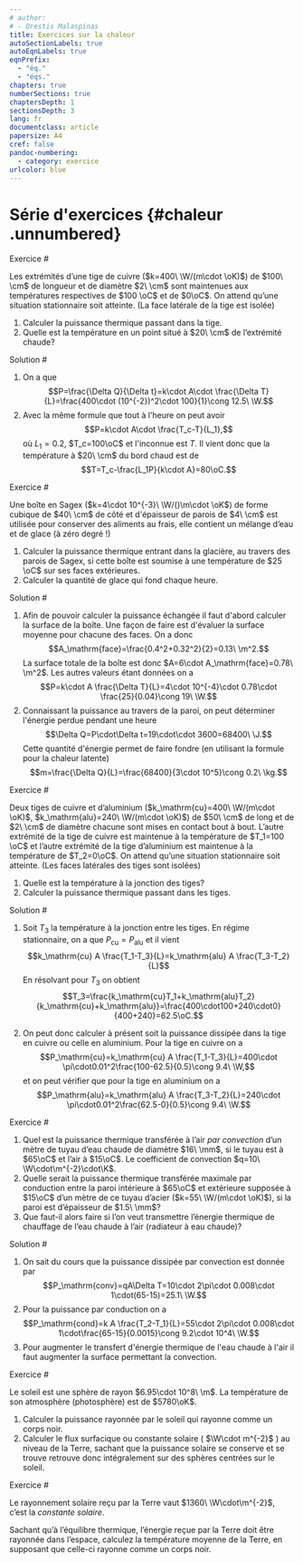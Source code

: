 ```yaml
---
# author:
# - Orestis Malaspinas
title: Exercices sur la chaleur
autoSectionLabels: true
autoEqnLabels: true
eqnPrefix: 
  - "éq."
  - "éqs."
chapters: true
numberSections: true
chaptersDepth: 1
sectionsDepth: 3
lang: fr
documentclass: article
papersize: A4
cref: false
pandoc-numbering:
  - category: exercice
urlcolor: blue
---
```


Série d'exercices {#chaleur .unnumbered}
=================

Exercice #

Les extrémités d’une tige de cuivre ($k=400\ \W/(m\cdot \oK)$) de $100\ \cm$ de longueur et de diamètre $2\ \cm$ sont
maintenues aux températures respectives de $100 \oC$ et de $0\oC$. On attend qu’une situation
stationnaire soit atteinte. (La face latérale de la tige est isolée)

1. Calculer la puissance thermique passant dans la tige.
2. Quelle est la température en un point situé à $20\ \cm$ de l’extrémité chaude?

Solution #

1. On a que 
$$P=\frac{\Delta Q}{\Delta t}=k\cdot A\cdot \frac{\Delta T}{L}=\frac{400\cdot (10^{-2})^2\cdot 100}{1}\cong 12.5\ \W.$$
2. Avec la même formule que tout à l'heure on peut avoir
$$P=k\cdot A\cdot \frac{T_c-T}{L_1},$$
où $L_1=0.2$, $T_c=100\oC$ et l'inconnue est $T$. Il vient donc que la température à $20\ \cm$ 
du bord chaud est de 
$$T=T_c-\frac{L_1P}{k\cdot A}=80\oC.$$

Exercice #

Une boîte en Sagex ($k=4\cdot 10^{-3}\ \W/()\m\cdot \oK$) de forme cubique de $40\ \cm$ de côté et d'épaisseur de parois de $4\ \cm$ est
utilisée pour conserver des aliments au frais, elle contient un mélange d’eau et de glace
(à zéro degré !)

1. Calculer la puissance thermique entrant dans la glacière, au travers des parois
de Sagex, si cette boîte est soumise à une température de $25 \oC$ sur ses faces
extérieures.
2. Calculer la quantité de glace qui fond chaque heure.

Solution #

1. Afin de pouvoir calculer la puissance échangée il faut d'abord calculer la surface de la boîte. Une façon de faire est d'évaluer la surface moyenne pour chacune des faces. On a donc 
$$A_\mathrm{face}=\frac{0.4^2+0.32^2}{2}=0.13\ \m^2.$$
La surface totale de la boîte est donc $A=6\cdot A_\mathrm{face}=0.78\ \m^2$. 
Les autres valeurs étant données on a
$$P=k\cdot A \frac{\Delta T}{L}=4\cdot 10^{-4}\cdot 0.78\cdot \frac{25}{0.04}\cong 19\ \W.$$
2. Connaissant la puissance au travers de la paroi, on peut déterminer l'énergie perdue pendant une heure
$$\Delta Q=P\cdot\Delta t=19\cdot\cdot 3600=68400\ \J.$$
Cette quantité d'énergie permet de faire fondre (en utilisant la formule pour la chaleur latente)
$$m=\frac{\Delta Q}{L}=\frac{68400}{3\cdot 10^5}\cong 0.2\ \kg.$$

Exercice #

Deux tiges de cuivre et d’aluminium ($k_\mathrm{cu}=400\ \W/(m\cdot \oK)$, $k_\mathrm{alu}=240\ \W/(m\cdot \oK)$) de $50\ \cm$ de long et de $2\ \cm$ de diamètre chacune sont
mises en contact bout à bout.
L’autre extrémité de la tige de cuivre est maintenue à la température de $T_1=100 \oC$ et l’autre
extrémité de la tige d’aluminium est maintenue à la température de $T_2=0\oC$.
On attend qu’une situation stationnaire soit atteinte. (Les faces latérales des tiges sont isolées)

1. Quelle est la température à la jonction des tiges?
2. Calculer la puissance thermique passant dans les tiges.

Solution #

1. Soit $T_3$ la température à la jonction entre les tiges. En régime stationnaire, on a que $P_\mathrm{cu}=P_\mathrm{alu}$ et il vient
$$k_\mathrm{cu} A \frac{T_1-T_3}{L}=k_\mathrm{alu} A \frac{T_3-T_2}{L}$$
En résolvant pour $T_3$ on obtient
$$T_3=\frac{k_\mathrm{cu}T_1+k_\mathrm{alu}T_2}{k_\mathrm{cu}+k_\mathrm{alu}}=\frac{400\cdot100+240\cdot0}{400+240}=62.5\oC.$$

2. On peut donc calculer à présent soit la puissance dissipée dans la tige en cuivre ou celle en aluminium. Pour la tige en cuivre on a
$$P_\mathrm{cu}=k_\mathrm{cu} A \frac{T_1-T_3}{L}=400\cdot \pi\cdot0.01^2\frac{100-62.5}{0.5}\cong 9.4\ \W,$$
et on peut vérifier que pour la tige en aluminium on a
$$P_\mathrm{alu}=k_\mathrm{alu} A \frac{T_3-T_2}{L}=240\cdot \pi\cdot0.01^2\frac{62.5-0}{0.5}\cong 9.4\ \W.$$

Exercice #

1. Quel est la puissance thermique transférée à l’air *par convection* d’un mètre de tuyau d’eau chaude de diamètre $16\ \mm$, si le tuyau est à $65\oC$ et l’air à $15\oC$. Le coefficient de convection $q=10\ \W\cdot\m^{-2}\cdot\K$.
2. Quelle serait la puissance thermique transférée maximale par conduction entre la
paroi intérieure à $65\oC$ et extérieure supposée à $15\oC$ d’un mètre de ce tuyau d’acier ($k=55\ \W/(m\cdot \oK)$), si la paroi est d’épaisseur de $1.5\ \mm$?
3. Que faut-il alors faire si l’on veut transmettre l’énergie thermique de chauffage de l’eau chaude à l’air (radiateur à eau chaude)?

Solution # 

1. On sait du cours que la puissance dissipée par convection est donnée par
$$P_\mathrm{conv}=qA\Delta T=10\cdot 2\pi\cdot 0.008\cdot 1\cdot(65-15)=25.1\ \W.$$
2. Pour la puissance par conduction on a
$$P_\mathrm{cond}=k A \frac{T_2-T_1}{L}=55\cdot 2\pi\cdot 0.008\cdot 1\cdot\frac{65-15}{0.0015}\cong 9.2\cdot 10^4\ \W.$$
3. Pour augmenter le transfert d'énergie thermique de l'eau chaude à l'air il faut augmenter la surface permettant la convection.

Exercice #

Le soleil est une sphère de rayon $6.95\cdot 10^8\ \m$. La température de son atmosphère (photosphère)
est de $5780\oK$.

1. Calculer la puissance rayonnée par le soleil qui rayonne comme un corps noir.
2. Calculer le flux surfacique ou constante solaire ( $\W\cdot m^{-2}$ ) au niveau de la Terre,
sachant que la puissance solaire se conserve et se trouve retrouve donc intégralement
sur des sphères centrées sur le soleil.

Exercice #

Le rayonnement solaire reçu par la Terre vaut $1360\ \W\cdot\m^{-2}$, c’est la *constante solaire*.

Sachant qu’à l’équilibre thermique, l’énergie reçue par la Terre doit être rayonnée dans
l’espace, calculez la température moyenne de la Terre, en supposant que celle-ci rayonne
comme un corps noir.